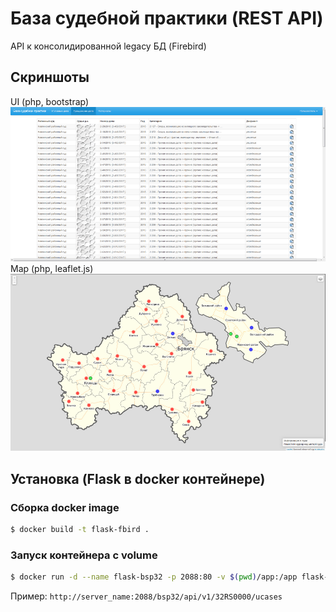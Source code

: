 # База судебной практики (REST API)
API к консолидированной legacy БД (Firebird)

## Скриншоты
UI (php, bootstrap)
![screenshot here](/screenshots/screenshot_ui_sm.png)
Map (php, leaflet.js)
![screenshot here](/screenshots/screenshot_map_sm.png)

## Установка (Flask в docker контейнере)

### Сборка docker image

```sh
$ docker build -t flask-fbird .
```

### Запуск контейнера с volume

```sh
$ docker run -d --name flask-bsp32 -p 2088:80 -v $(pwd)/app:/app flask-fbird
```

Пример: `http://server_name:2088/bsp32/api/v1/32RS0000/ucases`